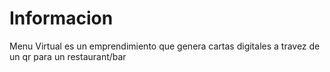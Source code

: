 # Informacion
Menu Virtual es un emprendimiento que genera cartas digitales a travez de un qr para un restaurant/bar
